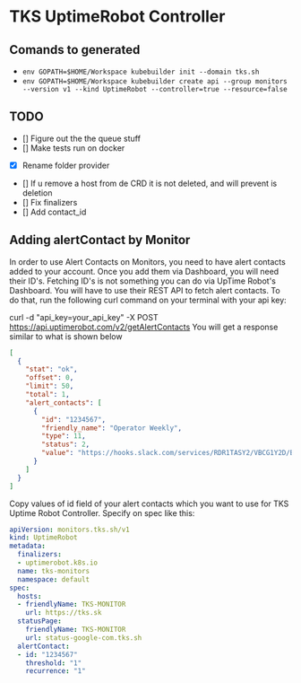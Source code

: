 # TKS UptimeRobot Controller 

## Comands to generated

- `env GOPATH=$HOME/Workspace kubebuilder init --domain tks.sh`
- `env GOPATH=$HOME/Workspace kubebuilder create api --group monitors --version v1 --kind UptimeRobot --controller=true --resource=false`

## TODO

- [] Figure out the the queue stuff
- [] Make tests run on docker
- [x] Rename folder provider
- [] If u remove a host from de CRD it is not deleted, and will prevent is deletion
- [] Fix finalizers
- [] Add contact_id

## Adding alertContact by Monitor

In order to use Alert Contacts on Monitors, you need to have alert contacts added to your account. Once you add them via Dashboard, you will need their ID's. Fetching ID's is not something you can do via UpTime Robot's Dashboard. You will have to use their REST API to fetch alert contacts. To do that, run the following curl command on your terminal with your api key:

curl -d "api_key=your_api_key" -X POST https://api.uptimerobot.com/v2/getAlertContacts
You will get a response similar to what is shown below

```json
[
  {
    "stat": "ok",
    "offset": 0,
    "limit": 50,
    "total": 1,
    "alert_contacts": [
      {
        "id": "1234567",
        "friendly_name": "Operator Weekly",
        "type": 11,
        "status": 2,
        "value": "https://hooks.slack.com/services/RDR1TASY2/VBCG1Y2D/BZjcaM1crRYz2EzDu3Nabx4e"
      }
    ]
  }
]
```

Copy values of id field of your alert contacts which you want to use for TKS Uptime Robot Controller. Specify on spec like this:

```yaml
apiVersion: monitors.tks.sh/v1
kind: UptimeRobot
metadata:
  finalizers:
  - uptimerobot.k8s.io
  name: tks-monitors
  namespace: default
spec:
  hosts:
  - friendlyName: TKS-MONITOR
    url: https://tks.sk
  statusPage:
    friendlyName: TKS-MONITOR
    url: status-google-com.tks.sh
  alertContact:
  - id: "1234567"
    threshold: "1"
    recurrence: "1"
```